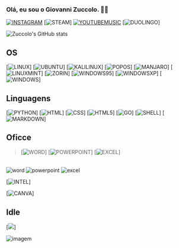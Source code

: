 ### Olá, eu sou o Giovanni Zuccolo. ✋🏼
[![INSTAGRAM](https://img.shields.io/badge/Instagram-E4405F?style=for-the-badge&logo=instagram&logoColor=white)](https://www.instagram.com/giovanni__zuccolo/)
[![STEAM](https://img.shields.io/badge/Steam-000000?style=for-the-badge&logo=steam&logoColor=white)]
[![YOUTUBEMUSIC](https://img.shields.io/badge/YouTube_Music-FF0000?style=for-the-badge&logo=youtube-music&logoColor=white)](https://music.youtube.com/channel/UCUkAbYrwdYor05DuvshbAfQ)
[![DUOLINGO](https://img.shields.io/badge/Duolingo-58CC02?style=for-the-badge&logo=Duolingo&logoColor=white)]

![Zuccolo's GitHub stats](https://github-readme-stats.vercel.app/api?username=giovannizuccolo&show_icons=true&theme=radical)


## OS
[![LINUX](https://img.shields.io/badge/Linux-FCC624?style=for-the-badge&logo=linux&logoColor=black)]
[![UBUNTU](https://img.shields.io/badge/Ubuntu-E95420?style=for-the-badge&logo=ubuntu&logoColor=white)]
[![KALILINUX](https://img.shields.io/badge/Kali_Linux-557C94?style=for-the-badge&logo=kali-linux&logoColor=white)]
[![POPOS](https://img.shields.io/badge/Pop!_OS-48B9C7?style=for-the-badge&logo=Pop!_OS&logoColor=white)]
[![MANJARO](https://img.shields.io/badge/manjaro-35BF5C?style=for-the-badge&logo=manjaro&logoColor=white)]
[![LINUXMINT](https://img.shields.io/badge/Linux_Mint-87CF3E?style=for-the-badge&logo=linux-mint&logoColor=white)]
[![ZORIN](https://img.shields.io/badge/Zorin%20OS-0CC1F3?style=for-the-badge&logo=zorin&logoColor=white)]
[![WINDOWS95](https://img.shields.io/badge/Windows_95-008080?style=for-the-badge&logo=windows-95&logoColor=white)]
[![WINDOWSXP](https://img.shields.io/badge/Windows_XP-003399?style=for-the-badge&logo=windows-xp&logoColor=white)]
[![WINDOWS](https://img.shields.io/badge/Windows-0078D6?style=for-the-badge&logo=windows&logoColor=white)]


## Linguagens
[![PYTHON](https://img.shields.io/badge/Python-3776AB?style=for-the-badge&logo=python&logoColor=white)]
[![HTML](https://img.shields.io/badge/HTML-239120?style=for-the-badge&logo=html5&logoColor=white)]
[![CSS](https://img.shields.io/badge/CSS-239120?&style=for-the-badge&logo=css3&logoColor=white)]
[![HTML5](https://img.shields.io/badge/HTML5-E34F26?style=for-the-badge&logo=html5&logoColor=white)]
[![GO](https://img.shields.io/badge/Go-00ADD8?style=for-the-badge&logo=go&logoColor=white)]
[![SHELL](https://img.shields.io/badge/Shell_Script-121011?style=for-the-badge&logo=gnu-bash&logoColor=white)]
[![MARKDOWN](https://img.shields.io/badge/Markdown-000000?style=for-the-badge&logo=markdown&logoColor=white)]


## Oficce
>[![WORD](https://img.shields.io/badge/Microsoft_Word-2B579A?style=for-the-badge&logo=microsoft-word&logoColor=white)]
>[![POWERPOINT](https://img.shields.io/badge/Microsoft_PowerPoint-B7472A?style=for-the-badge&logo=microsoft-powerpoint&logoColor=white)]
>[![EXCEL](https://img.shields.io/badge/Microsoft_Excel-217346?style=for-the-badge&logo=microsoft-excel&logoColor=white)]

<div style="display: inlene_block"><br/>
    <img align="center" alt="word" src="https://img.shields.io/badge/Microsoft_Word-2B579A?style=for-the-badge&logo=microsoft-word&logoColor=white" />
    <img align="center" alt="powerpoint" src="https://img.shields.io/badge/Microsoft_PowerPoint-B7472A?style=for-the-badge&logo=microsoft-powerpoint&logoColor=white" />
    <img align="center" alt="excel" src="https://img.shields.io/badge/Microsoft_Excel-217346?style=for-the-badge&logo=microsoft-excel&logoColor=white" />
</div>


[![INTEL](https://img.shields.io/badge/Intel-Core_i5_10th-0071C5?style=for-the-badge&logo=intel&logoColor=white)]

[![CANVA](https://img.shields.io/badge/Canva-%2300C4CC.svg?&style=for-the-badge&logo=Canva&logoColor=white)]


## Idle

[![](https://img.shields.io/badge/PyCharm-000000.svg?&style=for-the-badge&logo=PyCharm&logoColor=white)]

![imagem](https://i.pinimg.com/originals/75/87/df/7587df77ef521cf98057d0028ee983f1.gif)
